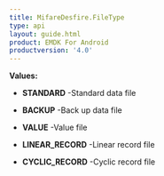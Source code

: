 ```yaml
---
title: MifareDesfire.FileType
type: api
layout: guide.html
product: EMDK For Android
productversion: '4.0'
---
```





**Values:**

* **STANDARD** -Standard data file

* **BACKUP** -Back up data file

* **VALUE** -Value file

* **LINEAR_RECORD** -Linear record file

* **CYCLIC_RECORD** -Cyclic record file












